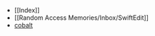 - [[Index]]
- [[Random Access Memories/Inbox/SwiftEdit]]
- [cobalt](Organized%20Text/Web%20Clipper/cobalt.md)